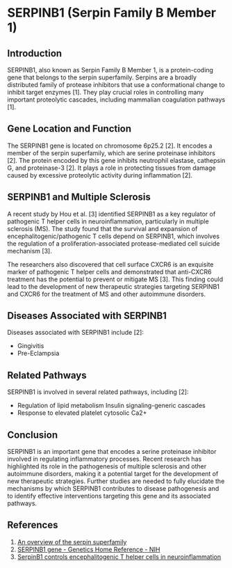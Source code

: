 # SERPINB1 (Serpin Family B Member 1)

## Introduction
SERPINB1, also known as Serpin Family B Member 1, is a protein-coding gene that belongs to the serpin superfamily. Serpins are a broadly distributed family of protease inhibitors that use a conformational change to inhibit target enzymes [1]. They play crucial roles in controlling many important proteolytic cascades, including mammalian coagulation pathways [1].

## Gene Location and Function
The SERPINB1 gene is located on chromosome 6p25.2 [2]. It encodes a member of the serpin superfamily, which are serine proteinase inhibitors [2]. The protein encoded by this gene inhibits neutrophil elastase, cathepsin G, and proteinase-3 [2]. It plays a role in protecting tissues from damage caused by excessive proteolytic activity during inflammation [2].

## SERPINB1 and Multiple Sclerosis
A recent study by Hou et al. [3] identified SERPINB1 as a key regulator of pathogenic T helper cells in neuroinflammation, particularly in multiple sclerosis (MS). The study found that the survival and expansion of encephalitogenic/pathogenic T cells depend on SERPINB1, which involves the regulation of a proliferation-associated protease-mediated cell suicide mechanism [3].

The researchers also discovered that cell surface CXCR6 is an exquisite marker of pathogenic T helper cells and demonstrated that anti-CXCR6 treatment has the potential to prevent or mitigate MS [3]. This finding could lead to the development of new therapeutic strategies targeting SERPINB1 and CXCR6 for the treatment of MS and other autoimmune disorders.

## Diseases Associated with SERPINB1
Diseases associated with SERPINB1 include [2]:
- Gingivitis
- Pre-Eclampsia

## Related Pathways
SERPINB1 is involved in several related pathways, including [2]:
- Regulation of lipid metabolism Insulin signaling-generic cascades
- Response to elevated platelet cytosolic Ca2+

## Conclusion
SERPINB1 is an important gene that encodes a serine proteinase inhibitor involved in regulating inflammatory processes. Recent research has highlighted its role in the pathogenesis of multiple sclerosis and other autoimmune disorders, making it a potential target for the development of new therapeutic strategies. Further studies are needed to fully elucidate the mechanisms by which SERPINB1 contributes to disease pathogenesis and to identify effective interventions targeting this gene and its associated pathways.

## References
1. [An overview of the serpin superfamily](https://www.ncbi.nlm.nih.gov/pmc/articles/PMC1779521/)
2. [SERPINB1 gene - Genetics Home Reference - NIH](https://ghr.nlm.nih.gov/gene/SERPINB1)
3. [SerpinB1 controls encephalitogenic T helper cells in neuroinflammation](https://www.docdroid.net/pdToIk8/hou2019.pdf/)

